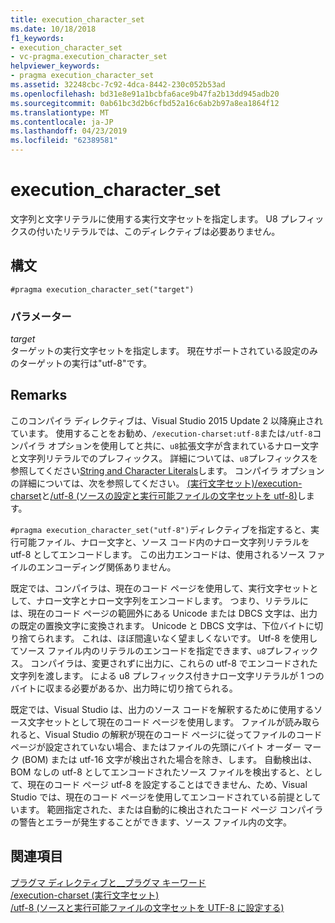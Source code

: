 ```yaml
---
title: execution_character_set
ms.date: 10/18/2018
f1_keywords:
- execution_character_set
- vc-pragma.execution_character_set
helpviewer_keywords:
- pragma execution_character_set
ms.assetid: 32248cbc-7c92-4dca-8442-230c052b53ad
ms.openlocfilehash: bd31e8e91a1bcbfa6ace9b47fa2b13dd945adb20
ms.sourcegitcommit: 0ab61bc3d2b6cfbd52a16c6ab2b97a8ea1864f12
ms.translationtype: MT
ms.contentlocale: ja-JP
ms.lasthandoff: 04/23/2019
ms.locfileid: "62389581"
---
```

# <a name="executioncharacterset"></a>execution_character_set

文字列と文字リテラルに使用する実行文字セットを指定します。 U8 プレフィックスの付いたリテラルでは、このディレクティブは必要ありません。

## <a name="syntax"></a>構文

```
#pragma execution_character_set("target")
```

### <a name="parameters"></a>パラメーター

*target*<br/>
ターゲットの実行文字セットを指定します。 現在サポートされている設定のみのターゲットの実行は"utf-8"です。

## <a name="remarks"></a>Remarks

このコンパイラ ディレクティブは、Visual Studio 2015 Update 2 以降廃止されています。 使用することをお勧め、`/execution-charset:utf-8`または`/utf-8`コンパイラ オプションを使用してと共に、`u8`拡張文字が含まれているナロー文字と文字列リテラルでのプレフィックス。 詳細については、`u8`プレフィックスを参照してください[String and Character Literals](../cpp/string-and-character-literals-cpp.md)します。 コンパイラ オプションの詳細については、次を参照してください。 [(実行文字セット)/execution-charset](../build/reference/execution-charset-set-execution-character-set.md)と[/utf-8 (ソースの設定と実行可能ファイルの文字セットを utf-8)](../build/reference/utf-8-set-source-and-executable-character-sets-to-utf-8.md)します。

`#pragma execution_character_set("utf-8")`ディレクティブを指定すると、実行可能ファイル、ナロー文字と、ソース コード内のナロー文字列リテラルを utf-8 としてエンコードします。 この出力エンコードは、使用されるソース ファイルのエンコーディング関係ありません。

既定では、コンパイラは、現在のコード ページを使用して、実行文字セットとして、ナロー文字とナロー文字列をエンコードします。 つまり、リテラルには、現在のコード ページの範囲外にある Unicode または DBCS 文字は、出力の既定の置換文字に変換されます。 Unicode と DBCS 文字は、下位バイトに切り捨てられます。 これは、ほぼ間違いなく望ましくないです。 Utf-8 を使用してソース ファイル内のリテラルのエンコードを指定できます、`u8`プレフィックス。 コンパイラは、変更されずに出力に、これらの utf-8 でエンコードされた文字列を渡します。 による u8 プレフィックス付きナロー文字リテラルが 1 つのバイトに収まる必要があるか、出力時に切り捨てられる。

既定では、Visual Studio は、出力のソース コードを解釈するために使用するソース文字セットとして現在のコード ページを使用します。 ファイルが読み取られると、Visual Studio の解釈が現在のコード ページに従ってファイルのコード ページが設定されていない場合、またはファイルの先頭にバイト オーダー マーク (BOM) または utf-16 文字が検出された場合を除き、します。 自動検出は、BOM なしの utf-8 としてエンコードされたソース ファイルを検出すると、として、現在のコード ページ utf-8 を設定することはできません、ため、Visual Studio では、現在のコード ページを使用してエンコードされている前提としています。 範囲指定された、または自動的に検出されたコード ページ コンパイラの警告とエラーが発生することができます、ソース ファイル内の文字。

## <a name="see-also"></a>関連項目

[プラグマ ディレクティブと\_\_プラグマ キーワード](../preprocessor/pragma-directives-and-the-pragma-keyword.md)<br/>
[/execution-charset (実行文字セット)](../build/reference/execution-charset-set-execution-character-set.md)<br/>
[/utf-8 (ソースと実行可能ファイルの文字セットを UTF-8 に設定する)](../build/reference/utf-8-set-source-and-executable-character-sets-to-utf-8.md)